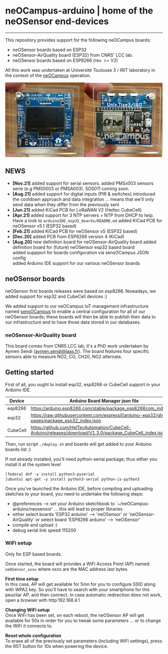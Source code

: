 # neOCampus-arduino | home of the neOSensor end-devices #
________________________________________________________________

This repository provides support for the following neOCampus boards:
  * neOSensor boards based on ESP32
  * neOSensor-AirQuality board (ESP32) from CNRS' LCC lab.
  * neOSensor boards based on ESP8266 (rev. >= V2)

All this work was undertaken at Université Toulouse 3 / IRIT laboratory in the context of the [neOCampus](https://neocampus.org "neOCampus corporate") operation.

![neOSensorv5](/images/neOSensorV5.jpg)

## NEWS ##
 * **[Nov.21]** added support for serial sensors.
added PMSx003 sensors serie (e.g PMS5003 or PMSA003).
SDS011 coming soon.
 * **[Aug.21]** added support for digital inputs (PIR & switches)
introduced the cooldown approach and data integration
... means that we'll only send data when they differ from the previously sent
 * **[Jun.21]** added KiCad PCB for LoRaWAN V2 (Heltec CubeCell)
 * **[Apr.21]** added support for 3 NTP servers + NTP from DHCP to lwip. Have a look to `arduinoIDE_esp32_boards/README.md`
                added KiCad PCB for neOSensor v5.1 (ESP32 based)
 * **[Feb.21]** added KiCad PCB for neOSensor v5 (ESP32 based)
 * **[Dec.20]** added PCB from ESP8266 version 4 (KiCad)
 * **[Aug.20]** new definition board for neOSensor-AirQuality board
added definition board for (future) neOSensor esp32 based board\
added suppport for boards configuration via sensOCampus JSON config\
added Arduino IDE support for our various neOSensor boards

## neOSensor boards ##
neOSensor first boards releases were based on esp8266. Nowadays, we added support for esp32 and CubeCell devices :)

We added support to our neOCampus IoT management infrastructure named [sensOCampus](https://neocampus.univ-tlse3.fr "neOCampus's Wiki Home") to enable a central configuration for all of our neOSensor boards; these boards will then be able to publish their data to our infrastructure and to have those data stored in our databases.

### neOSensor-AirQuality board ###
This board comes from CNRS LCC lab, it's a PhD work undertaken by Aymen Sendi (aymen.sendi@laas.fr).
The board features four specific sensors able to measure NO2, CO, CH20, NO2 alternate.

## Getting started ##
First of all, you ought to install esp32, esp8266 or CubeCell support in your Arduino IDE.

| Device   | Arduino Board Manager json file                                                                            |
|----------|------------------------------------------------------------------------------------------------------------|
| esp8266  | https://arduino.esp8266.com/stable/package_esp8266com_index.json                                           |
| esp32    | https://raw.githubusercontent.com/espressif/arduino-esp32/gh-pages/package_esp32_index.json                |
| CubeCell | https://github.com/HelTecAutomation/CubeCell-Arduino/releases/download/V1.3.0/package_CubeCell_index.json  |

Then, run script `./deploy.sh` and boards will get added to your Arduino boards list :)

If not already installed, you'll need python-serial package; thus either you install it at the system level
```
[fedora] dnf -y install python3-pyserial
[ubuntu] apt-get -y install python3-serial python-is-python3
```

Once you've launched the Arduino IDE, before compiling and uploading sketches to your board, you need to undertake the following steps:
  - @preferences --> set your Arduino sketchbook to `~/neOCampus-arduino/neosensor' ... this will lead to proper libraries
  - either select boards 'ESP32 arduino' --> 'neOSensor' or 'neOSensor-AirQuality' or select board 'ESP8266 arduino' --> 'neOSensor'
  - compile and upload :)
  - debug serial link speed 115200

### WiFi setup ###
Only for ESP based boards.

Once started, the board will provides a WiFi Access Point (AP) named: `neOSensor_xxxx` where xxxx are the MAC address last bytes.

**First time setup**\
In this case, AP will get available for 5mn for you to configure SSID along with WPA2 key.
So you'll have to search with your smartphone for this peucliar AP, and then connect. In case automatic redirection does not work, open a browser with http:192.168.4.1

**Changing WiFi setup**\
Once WiFi has been set, on each reboot, the neOSensor AP will get available for 50s in order for you to tweak some parameters ... or to change the WiFi it connects to.

**Reset whole configuration**\
To erase all of the previously set parameters (including WiFi settings), press the RST button for 10s when powering the device.


